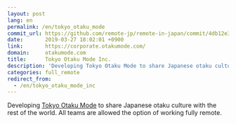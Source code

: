 ```yaml
---
layout: post
lang: en
permalink: /en/tokyo_otaku_mode
commit_url: https://github.com/remote-jp/remote-in-japan/commit/4db12e3f94c83b93653e3f331c5aa97aef7ed595
date:       2019-03-27 18:02:01 +0900
link:       https://corporate.otakumode.com/
domain:     otakumode.com
title:      Tokyo Otaku Mode Inc.
description: 'Developing Tokyo Otaku Mode to share Japanese otaku culture with the rest of the world. All teams are allowed the option of working fully remote.'
categories: full_remote
redirect_from:
  - /en/tokyo_otaku_mode_inc
---
```


<p>Developing <a href="https://otakumode.com/">Tokyo Otaku Mode</a> to share Japanese otaku culture with the rest of the world. All teams are allowed the option of working fully remote.</p>
